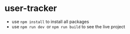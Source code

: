 # user-tracker
 
- use `npm install` to install all packages
- use `npm run dev `or `npm run build` to see the live project 

